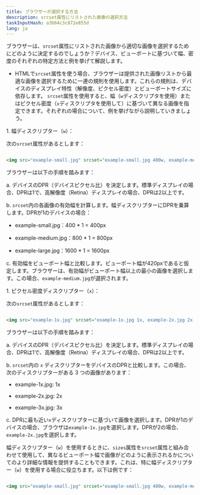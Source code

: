 ```yaml
---
title: ブラウザーが選択する方法
description: srcset属性にリストされた画像の選択方法
taskInputHash: a3664c3c872e855d
lang: ja
---
```

ブラウザーは、`srcset`属性にリストされた画像から適切な画像を選択するためにどのように決定するのでしょうか？デバイス、ビューポートに基づいて幅、密度のそれぞれの特定方法と例を挙げて解説します。

- HTMLで`srcset`属性を使う場合、ブラウザーは提供された画像リストから最適な画像を選択するために一連の規則を使用します。これらの規則は、デバイスのディスプレイ特性（解像度、ピクセル密度）とビューポートサイズに依存します。 `srcset`属性を使用すると、幅（`w`ディスクリプタを使用）またはピクセル密度（`x`ディスクリプタを使用して）に基づいて異なる画像を指定できます。それぞれの場合について、例を挙げながら説明していきましょう。

1\. 幅ディスクリプター（`w`）：

次の`srcset`属性があるとします：

```html

<img src="example-small.jpg" srcset="example-small.jpg 400w, example-medium.jpg 800w, example-large.jpg 1600w" alt="Example Image">

```

ブラウザーは以下の手順を踏みます：

a. デバイスのDPR（デバイスピクセル比）を決定します。標準ディスプレイの場合、DPRは1で、高解像度（Retina）ディスプレイの場合、DPRは2以上です。

b. `srcset`内の各画像の有効幅を計算します。幅ディスクリプターにDPRを乗算します。DPRが1のデバイスの場合：

- example-small.jpg：400 \* 1 = 400px

- example-medium.jpg：800 \* 1 = 800px

- example-large.jpg：1600 \* 1 = 1600px

c. 有効幅をビューポート幅と比較します。ビューポート幅が420pxであると仮定します。ブラウザーは、有効幅がビューポート幅以上の最小の画像を選択します。この場合、`example-medium.jpg`が選択されます。

 1\. ピクセル密度ディスクリプター（`x`）：

次の`srcset`属性があるとします：

```html

<img src="example-1x.jpg" srcset="example-1x.jpg 1x, example-2x.jpg 2x, example-3x.jpg 3x" alt="Example Image">

```

ブラウザーは以下の手順を踏みます：

a. デバイスのDPR（デバイスピクセル比）を決定します。標準ディスプレイの場合、DPRは1で、高解像度（Retina）ディスプレイの場合、DPRは2以上です。

b. `srcset`内の `x` ディスクリプターをデバイスのDPRと比較します。この場合、次のディスクリプターがある 3 つの画像があります：

- example-1x.jpg: 1x

- example-2x.jpg: 2x

- example-3x.jpg: 3x

c. DPRに最も近い`x`ディスクリプターに基づいて画像を選択します。DPRが1のデバイスの場合、ブラウザは`example-1x.jpg`を選択します。DPRが2の場合、`example-2x.jpg`を選択します。

幅ディスクリプター（`w`）を使用するときに、`sizes`属性を`srcset`属性と組み合わせて使用して、異なるビューポート幅で画像がどのように表示されるかについてのより詳細な情報を提供することもできます。これは、特に幅ディスクリプター（`w`）を使用する場合に役立ちます。以下は例です：

```html

<img src="example-small.jpg" srcset="example-small.jpg 400w, example-medium.jpg 800w, example-large.jpg 1600w" sizes="(max-width: 480px) 100vw, (max-width: 960px) 50vw,

```
